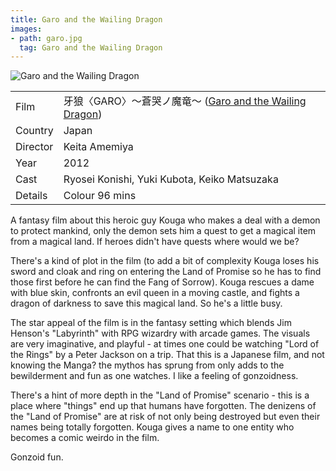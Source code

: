 ```yaml
---
title: Garo and the Wailing Dragon
images:
- path: garo.jpg
  tag: Garo and the Wailing Dragon
---
```

![Garo and the Wailing Dragon](garo.jpg)

| | |
|-|-|
Film|&#29273;&#29436;&#12296;GARO&#12297;&#65374;&#33980;&#21741;&#12494;&#39764;&#31452;&#65374; ([Garo and the Wailing Dragon](https://www.imdb.com/title/tt2476436/))
Country|Japan
Director|Keita Amemiya
Year|2012
Cast|Ryosei Konishi, Yuki Kubota, Keiko Matsuzaka
Details|Colour 96 mins

A fantasy film about this heroic guy Kouga who makes a deal with
a demon to protect mankind, only the demon sets him a quest to get
a magical item from a magical land.  If heroes didn't have quests
where would we be?

There's a kind of plot in the film (to add a bit of complexity Kouga
loses his sword and cloak and ring on entering the Land of Promise so
he has to find those first before he can find the Fang of Sorrow).
Kouga rescues a dame with blue skin, confronts an evil queen in a
moving castle, and fights a dragon of darkness to save this magical
land.  So he's a little busy.

The star appeal of the film is in the fantasy setting which blends
Jim Henson's "Labyrinth" with RPG wizardry with arcade games.
The visuals are very imaginative, and playful - at times one could
be watching "Lord of the Rings" by a Peter Jackson on a trip.  That
this is a Japanese film, and not knowing the Manga? the mythos
has sprung from only adds to the bewilderment and fun as one
watches.  I like a feeling of gonzoidness.

There's a hint of more depth in the "Land of Promise" scenario -
this is a place where "things" end up that humans have forgotten.
The denizens of the "Land of Promise" are at risk of not only
being destroyed but even their names being totally forgotten.  Kouga
gives a name to one entity who becomes a comic weirdo in the
film.

Gonzoid fun.

